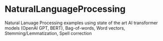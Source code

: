 # NaturalLanguageProcessing
Natural Lanuage Processing examples using state of the art AI transformer models (OpenAI GPT, BERT), Bag-of-words, Word vectors, Stemming/Lemmatization, Spell correction
